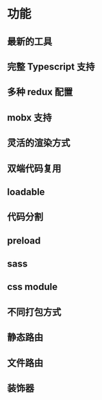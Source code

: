 # 功能

## 最新的工具

## 完整 Typescript 支持

## 多种 redux 配置

## mobx 支持

## 灵活的渲染方式

## 双端代码复用

## loadable

## 代码分割

## preload

## sass

## css module

## 不同打包方式

## 静态路由

## 文件路由

## 装饰器
